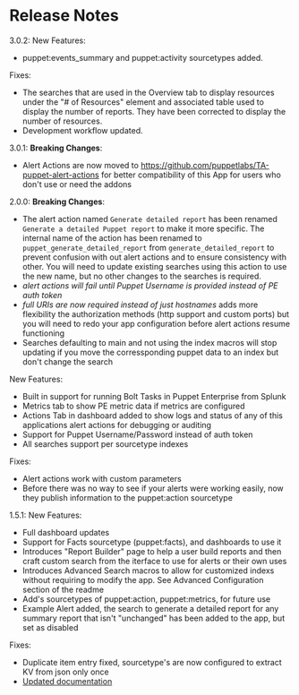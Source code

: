 Release Notes
==============

3.0.2:
New Features:
- puppet:events_summary and puppet:activity sourcetypes added.

Fixes:
- The searches that are used in the Overview tab to display resources under the "# of Resources" element and associated table used to display the number of reports. They have been corrected to display the number of resources.
- Development workflow updated.

3.0.1:
**Breaking Changes**:
- Alert Actions are now moved to https://github.com/puppetlabs/TA-puppet-alert-actions for better compatibility of this App for users who don't use or need the addons

2.0.0:
**Breaking Changes**:
- The alert action named `Generate detailed report` has been renamed `Generate a detailed Puppet report` to make it more specific. The internal name of the action has been renamed to `puppet_generate_detailed_report` from `generate_detailed_report` to prevent confusion with out alert actions and to ensure consistency with other. You will need to update existing searches using this action to use the new name, but no other changes to the searches is required.
- *alert actions will fail until Puppet Username is provided instead of PE auth token*
- *full URIs are now required instead of just hostnames* adds more flexibility the authorization methods (http support and custom ports) but you will need to redo your app configuration before alert actions resume functioning
- Searches defaulting to main and not using the index macros will stop updating if you move the corressponding puppet data to an index but don't change the search

New Features:
- Built in support for running Bolt Tasks in Puppet Enterprise from Splunk
- Metrics tab to show PE metric data if metrics are configured
- Actions Tab in dashboard added to show logs and status of any of this applications alert actions for debugging or auditing
- Support for Puppet Username/Password instead of auth token
- All searches support per sourcetype indexes

Fixes:
- Alert actions work with custom parameters
- Before there was no way to see if your alerts were working easily, now they publish information to the puppet:action sourcetype

1.5.1:
New Features:
- Full dashboard updates
- Support for Facts sourcetype (puppet:facts), and dashboards to use it
- Introduces "Report Builder" page to help a user build reports and then craft custom search from the iterface to use for alerts or their own uses
- Introduces Advanced Search macros to allow for customized indexs without requiring to modify the app. See Advanced Configuration section of the readme
- Add's sourcetypes of puppet:action, puppet:metrics, for future use
- Example Alert added, the search to generate a detailed report for any summary report that isn't "unchanged" has been added to the app, but set as disabled

Fixes:
- Duplicate item entry fixed, sourcetype's are now configured to extract KV from json only once
- [Updated documentation](https://github.com/puppetlabs/ta-puppet-report-viewer)

